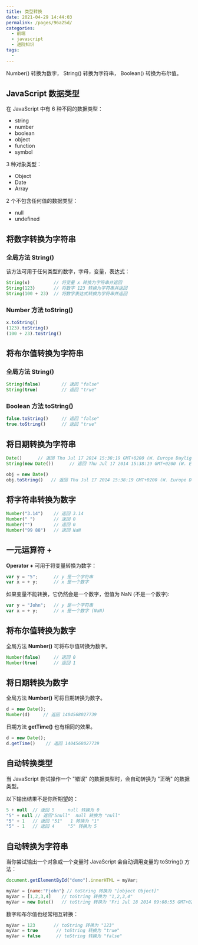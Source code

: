 ```yaml
---
title: 类型转换
date: 2021-04-29 14:44:03
permalink: /pages/96a25d/
categories:
  - 前端
  - javascript
  - 进阶知识
tags:
  - 
---
```


Number() 转换为数字， String() 转换为字符串， Boolean() 转换为布尔值。

## JavaScript 数据类型

在 JavaScript 中有 6 种不同的数据类型：

- string
- number
- boolean
- object
- function
- symbol

3 种对象类型：

- Object
- Date
- Array

2 个不包含任何值的数据类型：

- null
- undefined

## 将数字转换为字符串

### 全局方法 **String()**

该方法可用于任何类型的数字，字母，变量，表达式：

```js
String(x)         // 将变量 x 转换为字符串并返回
String(123)       // 将数字 123 转换为字符串并返回
String(100 + 23)  // 将数字表达式转换为字符串并返回
```

### Number 方法 **toString()**

```js
x.toString()
(123).toString()
(100 + 23).toString()
```

## 将布尔值转换为字符串

### 全局方法 **String()** 

```js
String(false)        // 返回 "false"
String(true)         // 返回 "true"
```

### Boolean 方法 **toString()**

```js
false.toString()     // 返回 "false"
true.toString()      // 返回 "true"
```

## 将日期转换为字符串

```js
Date()      // 返回 Thu Jul 17 2014 15:38:19 GMT+0200 (W. Europe Daylight Time)
String(new Date())      // 返回 Thu Jul 17 2014 15:38:19 GMT+0200 (W. Europe Daylight Time)

obj = new Date()
obj.toString()   // 返回 Thu Jul 17 2014 15:38:19 GMT+0200 (W. Europe Daylight Time)
```

## 将字符串转换为数字

```js
Number("3.14")    // 返回 3.14
Number(" ")       // 返回 0
Number("")        // 返回 0
Number("99 88")   // 返回 NaN
```

## 一元运算符 +

**Operator +** 可用于将变量转换为数字：

```js
var y = "5";      // y 是一个字符串
var x = + y;      // x 是一个数字
```

如果变量不能转换，它仍然会是一个数字，但值为 NaN (不是一个数字):

```js
var y = "John";   // y 是一个字符串
var x = + y;      // x 是一个数字 (NaN)
```

## 将布尔值转换为数字

全局方法 **Number()** 可将布尔值转换为数字。

```js
Number(false)     // 返回 0
Number(true)      // 返回 1
```

## 将日期转换为数字

全局方法 **Number()** 可将日期转换为数字。

```js
d = new Date();
Number(d)     // 返回 1404568027739
```

日期方法 **getTime()** 也有相同的效果。

```js
d = new Date();
d.getTime()    // 返回 1404568027739
```

## 自动转换类型

当 JavaScript 尝试操作一个 "错误" 的数据类型时，会自动转换为 "正确" 的数据类型。

以下输出结果不是你所期望的：

```js
5 + null  // 返回 5     null 转换为 0
"5" + null // 返回"5null"  null 转换为 "null"
"5" + 1   // 返回 "51"   1 转换为 "1" 
"5" - 1   // 返回 4     "5" 转换为 5
```

## 自动转换为字符串

当你尝试输出一个对象或一个变量时 JavaScript 会自动调用变量的 toString() 方法：

```js
document.getElementById("demo").innerHTML = myVar;

myVar = {name:"Fjohn"} // toString 转换为 "[object Object]"
myVar = [1,2,3,4]    // toString 转换为 "1,2,3,4"
myVar = new Date()   // toString 转换为 "Fri Jul 18 2014 09:08:55 GMT+0200"
```

数字和布尔值也经常相互转换：

```js
myVar = 123       // toString 转换为 "123"
myVar = true       // toString 转换为 "true"
myVar = false      // toString 转换为 "false"
```

